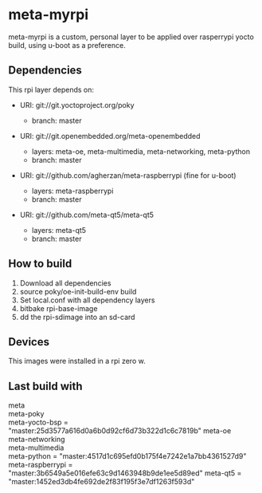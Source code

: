 # meta-myrpi

meta-myrpi is a custom, personal layer to be applied over rasperrypi yocto build, using u-boot as a preference.

## Dependencies

This rpi layer depends on:

* URI: git://git.yoctoproject.org/poky
  * branch: master

* URI: git://git.openembedded.org/meta-openembedded
  * layers: meta-oe, meta-multimedia, meta-networking, meta-python
  * branch: master

* URI: git://github.com/agherzan/meta-raspberrypi (fine for u-boot)
  * layers: meta-raspberrypi
  * branch: master

* URI: git://github.com/meta-qt5/meta-qt5
  * layers: meta-qt5
  * branch: master

## How to build 

1. Download all dependencies
2. source poky/oe-init-build-env build
3. Set local.conf with all dependency layers
4. bitbake rpi-base-image
5. dd the rpi-sdimage into an sd-card

## Devices

This images were installed in a rpi zero w.

## Last build with

meta                 
meta-poky            
meta-yocto-bsp       = "master:25d3577a616d0a6b0d92cf6d73b322d1c6c7819b"
meta-oe              
meta-networking      
meta-multimedia      
meta-python          = "master:4517d1c695efd0b175f4e7242e1a7bb4361527d9"
meta-raspberrypi     = "master:3b6549a5e016efe63c9d1463948b9de1ee5d89ed"
meta-qt5             = "master:1452ed3db4fe692de2f83f195f3e7df1263f593d"